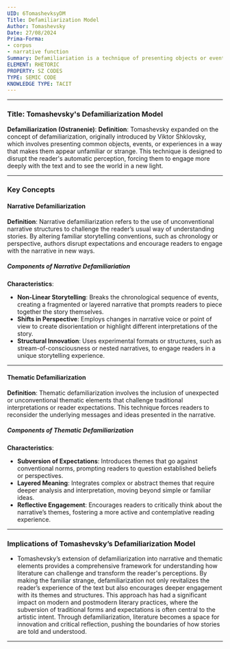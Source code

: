 ```yaml
---
UID: 6TomashevksyDM
Title: Defamiliarization Model
Author: Tomashevsky
Date: 27/08/2024
Prima-Forma:
- corpus
- narrative function
Summary: Defamiliariation is a technique of presenting objects or events in unfamiliar ways to make the reader perceive them differently
ELEMENT: RHETORIC
PROPERTY: SZ CODES
TYPE: SEMIC CODE
KNOWLEDGE TYPE: TACIT
---
```

---

### Title: **Tomashevsky's Defamiliarization Model**

**Defamiliarization (Ostranenie)**:
   **Definition**: Tomashevsky expanded on the concept of defamiliarization, originally introduced by Viktor Shklovsky, which involves presenting common objects, events, or experiences in a way that makes them appear unfamiliar or strange. This technique is designed to disrupt the reader's automatic perception, forcing them to engage more deeply with the text and to see the world in a new light.

---

### Key Concepts

#### **Narrative Defamiliarization**

**Definition**:
   Narrative defamiliarization refers to the use of unconventional narrative structures to challenge the reader’s usual way of understanding stories. By altering familiar storytelling conventions, such as chronology or perspective, authors disrupt expectations and encourage readers to engage with the narrative in new ways.

##### **Components of Narrative Defamiliariation**

**Characteristics**:
   - **Non-Linear Storytelling**: Breaks the chronological sequence of events, creating a fragmented or layered narrative that prompts readers to piece together the story themselves.
   - **Shifts in Perspective**: Employs changes in narrative voice or point of view to create disorientation or highlight different interpretations of the story.
   - **Structural Innovation**: Uses experimental formats or structures, such as stream-of-consciousness or nested narratives, to engage readers in a unique storytelling experience.

---

#### **Thematic Defamiliarization**

**Definition**:
   Thematic defamiliarization involves the inclusion of unexpected or unconventional thematic elements that challenge traditional interpretations or reader expectations. This technique forces readers to reconsider the underlying messages and ideas presented in the narrative.

##### **Components of Thematic Defamiliarization**

**Characteristics**:
   - **Subversion of Expectations**: Introduces themes that go against conventional norms, prompting readers to question established beliefs or perspectives.
   - **Layered Meaning**: Integrates complex or abstract themes that require deeper analysis and interpretation, moving beyond simple or familiar ideas.
   - **Reflective Engagement**: Encourages readers to critically think about the narrative’s themes, fostering a more active and contemplative reading experience.



---

### Implications of Tomashevsky’s Defamiliarization Model

- Tomashevsky’s extension of defamiliarization into narrative and thematic elements provides a comprehensive framework for understanding how literature can challenge and transform the reader's perceptions. By making the familiar strange, defamiliarization not only revitalizes the reader’s experience of the text but also encourages deeper engagement with its themes and structures. This approach has had a significant impact on modern and postmodern literary practices, where the subversion of traditional forms and expectations is often central to the artistic intent. Through defamiliarization, literature becomes a space for innovation and critical reflection, pushing the boundaries of how stories are told and understood.

---
